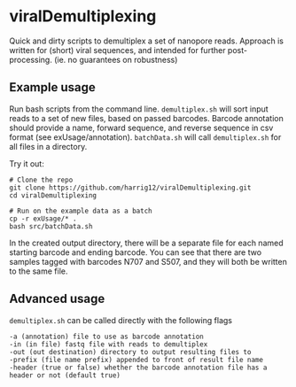 # viralDemultiplexing
Quick and dirty scripts to demultiplex a set of nanopore reads. Approach is written for (short) viral sequences, and intended for further post-processing. (ie. no guarantees on robustness)

## Example usage 
Run bash scripts from the command line. `demultiplex.sh` will sort input reads to a set of new files, based on passed barcodes. Barcode annotation should provide a name, forward sequence, and reverse sequence in csv format (see exUsage/annotation). `batchData.sh` will call `demultiplex.sh` for all files in a directory.

Try it out: 

```
# Clone the repo
git clone https://github.com/harrig12/viralDemultiplexing.git
cd viralDemultiplexing

# Run on the example data as a batch
cp -r exUsage/* .
bash src/batchData.sh
```

In the created output directory, there will be a separate file for each named starting barcode and ending barcode. You can see that there are two samples tagged with barcodes N707 and S507, and they will both be written to the same file. 

## Advanced usage 

`demultiplex.sh` can be called directly with the following flags

```
-a (annotation) file to use as barcode annotation
-in (in file) fastq file with reads to demultiplex
-out (out destination) directory to output resulting files to
-prefix (file name prefix) appended to front of result file name
-header (true or false) whether the barcode annotation file has a header or not (default true)
```
